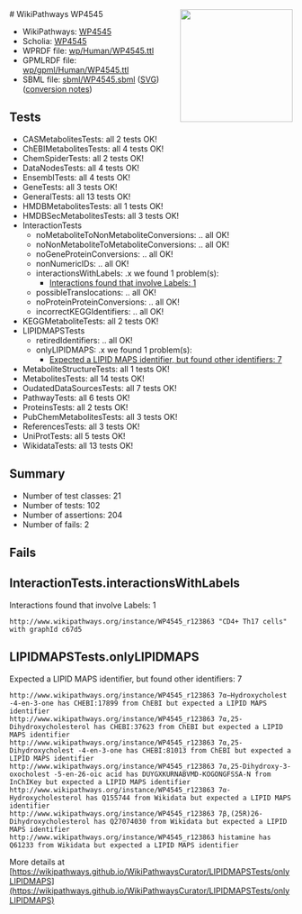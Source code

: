 <img style="float: right; width: 200px" src="../logo.png" />
# WikiPathways WP4545

* WikiPathways: [WP4545](https://identifiers.org/wikipathways:WP4545)
* Scholia: [WP4545](https://scholia.toolforge.org/wikipathways/WP4545)
* WPRDF file: [wp/Human/WP4545.ttl](../wp/Human/WP4545.ttl)
* GPMLRDF file: [wp/gpml/Human/WP4545.ttl](../wp/gpml/Human/WP4545.ttl)
* SBML file: [sbml/WP4545.sbml](../sbml/WP4545.sbml) ([SVG](../sbml/WP4545.svg)) ([conversion notes](../sbml/WP4545.txt))

## Tests
* CASMetabolitesTests: all 2 tests OK!
* ChEBIMetabolitesTests: all 4 tests OK!
* ChemSpiderTests: all 2 tests OK!
* DataNodesTests: all 4 tests OK!
* EnsemblTests: all 4 tests OK!
* GeneTests: all 3 tests OK!
* GeneralTests: all 13 tests OK!
* HMDBMetabolitesTests: all 1 tests OK!
* HMDBSecMetabolitesTests: all 3 tests OK!
* InteractionTests
    * noMetaboliteToNonMetaboliteConversions: .. all OK!
    * noNonMetaboliteToMetaboliteConversions: .. all OK!
    * noGeneProteinConversions: .. all OK!
    * nonNumericIDs: .. all OK!
    * interactionsWithLabels: .x we found 1 problem(s):
        * [Interactions found that involve Labels: 1](#630d2678)
    * possibleTranslocations: .. all OK!
    * noProteinProteinConversions: .. all OK!
    * incorrectKEGGIdentifiers: .. all OK!
* KEGGMetaboliteTests: all 2 tests OK!
* LIPIDMAPSTests
    * retiredIdentifiers: .. all OK!
    * onlyLIPIDMAPS: .x we found 1 problem(s):
        * [Expected a LIPID MAPS identifier, but found other identifiers: 7](#48cc60be)
* MetaboliteStructureTests: all 1 tests OK!
* MetabolitesTests: all 14 tests OK!
* OudatedDataSourcesTests: all 7 tests OK!
* PathwayTests: all 6 tests OK!
* ProteinsTests: all 2 tests OK!
* PubChemMetabolitesTests: all 3 tests OK!
* ReferencesTests: all 3 tests OK!
* UniProtTests: all 5 tests OK!
* WikidataTests: all 13 tests OK!


## Summary

* Number of test classes: 21
* Number of tests: 102
* Number of assertions: 204
* Number of fails: 2

## Fails

<a name="630d2678" />

## InteractionTests.interactionsWithLabels

Interactions found that involve Labels: 1
```
http://www.wikipathways.org/instance/WP4545_r123863 "CD4+ Th17 cells" with graphId c67d5
```

<a name="48cc60be" />

## LIPIDMAPSTests.onlyLIPIDMAPS

Expected a LIPID MAPS identifier, but found other identifiers: 7
```
http://www.wikipathways.org/instance/WP4545_r123863 7α−Hydroxycholest -4-en-3-one has CHEBI:17899 from ChEBI but expected a LIPID MAPS identifier
http://www.wikipathways.org/instance/WP4545_r123863 7α,25-Dihydroxycholesterol has CHEBI:37623 from ChEBI but expected a LIPID MAPS identifier
http://www.wikipathways.org/instance/WP4545_r123863 7α,25-Dihydroxycholest -4-en-3-one has CHEBI:81013 from ChEBI but expected a LIPID MAPS identifier
http://www.wikipathways.org/instance/WP4545_r123863 7α,25-Dihydroxy-3-oxocholest -5-en-26-oic acid has DUYGXKURNABVMD-KOGONGFSSA-N from InChIKey but expected a LIPID MAPS identifier
http://www.wikipathways.org/instance/WP4545_r123863 7α-Hydroxycholesterol has Q155744 from Wikidata but expected a LIPID MAPS identifier
http://www.wikipathways.org/instance/WP4545_r123863 7β,(25R)26-Dihydroxycholesterol has Q27074030 from Wikidata but expected a LIPID MAPS identifier
http://www.wikipathways.org/instance/WP4545_r123863 histamine has Q61233 from Wikidata but expected a LIPID MAPS identifier
```

More details at [https://wikipathways.github.io/WikiPathwaysCurator/LIPIDMAPSTests/onlyLIPIDMAPS](https://wikipathways.github.io/WikiPathwaysCurator/LIPIDMAPSTests/onlyLIPIDMAPS)

